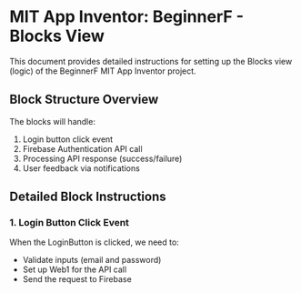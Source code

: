 # MIT App Inventor: BeginnerF - Blocks View

This document provides detailed instructions for setting up the Blocks view (logic) of the BeginnerF MIT App Inventor project.

## Block Structure Overview

The blocks will handle:
1. Login button click event
2. Firebase Authentication API call
3. Processing API response (success/failure)
4. User feedback via notifications

## Detailed Block Instructions

### 1. Login Button Click Event

When the LoginButton is clicked, we need to:
- Validate inputs (email and password)
- Set up Web1 for the API call
- Send the request to Firebase


